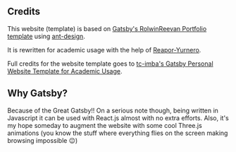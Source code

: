 ## Credits

This website (template) is based on [Gatsby's RolwinReevan Portfolio template](https://github.com/rolwin100/rolwinreevan_gatsby_blog) using [ant-design](https://ant.design).

It is rewritten for academic usage with the help of [Reapor-Yurnero](https://github.com/Reapor-Yurnero).

Full credits for the website template goes to [tc-imba's Gatsby Personal Website Template for Academic Usage](https://github.com/tc-imba/gatsby-theme-academic/tree/master).

## Why Gatsby?

Because of the Great Gatsby!! On a serious note though, being written in Javascript it can be used with React.js almost with no extra efforts. Also, it's my hope someday to augment the website with some cool Three.js animations (you know the stuff where everything flies on the screen making browsing impossible :wink:)
